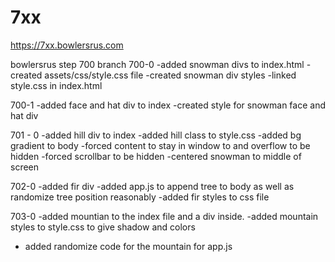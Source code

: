 # 7xx
https://7xx.bowlersrus.com

bowlersrus step 700 branch 700-0 
-added snowman divs to index.html
-created assets/css/style.css file
-created snowman div styles
-linked style.css in index.html


700-1
-added face and hat div to index
-created style for snowman face and hat div

701 - 0
-added hill div to index
-added hill class to style.css
-added bg gradient to body
-forced content to stay in window to and overflow to be hidden
-forced scrollbar to be hidden
-centered snowman to middle of screen


702-0 
-added fir div
-added app.js to append tree to body as well as randomize tree position reasonably
-added fir styles to css file

703-0 
-added mountian to the index file and a div inside. 
-added mountain styles to style.css to give shadow and colors
- added randomize code for the mountain for app.js